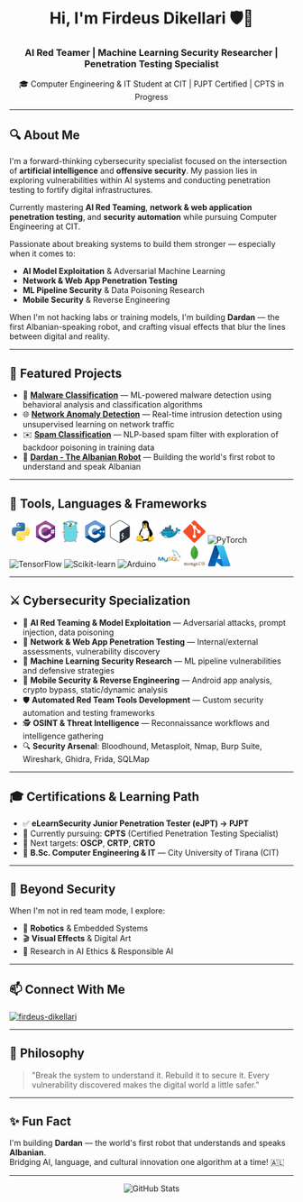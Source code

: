 <h1 align="center">Hi, I'm Firdeus Dikellari 🛡️🤖</h1>
<h3 align="center">AI Red Teamer | Machine Learning Security Researcher | Penetration Testing Specialist</h3>

<p align="center">🎓 Computer Engineering & IT Student at CIT | PJPT Certified | CPTS in Progress</p>

---

## 🔍 About Me

I'm a forward-thinking cybersecurity specialist focused on the intersection of **artificial intelligence** and **offensive security**. My passion lies in exploring vulnerabilities within AI systems and conducting penetration testing to fortify digital infrastructures.

Currently mastering **AI Red Teaming**, **network & web application penetration testing**, and **security automation** while pursuing Computer Engineering at CIT.

Passionate about breaking systems to build them stronger — especially when it comes to:
- **AI Model Exploitation** & Adversarial Machine Learning
- **Network & Web App Penetration Testing** 
- **ML Pipeline Security** & Data Poisoning Research
- **Mobile Security** & Reverse Engineering

When I'm not hacking labs or training models, I'm building **Dardan** — the first Albanian-speaking robot, and crafting visual effects that blur the lines between digital and reality.

---

## 🧠 Featured Projects

- 🧬 **[Malware Classification](https://github.com/firdeus-dikellari/Malware-Classification)** — ML-powered malware detection using behavioral analysis and classification algorithms
- 🌐 **[Network Anomaly Detection](https://github.com/firdeus-dikellari/Network-Anomaly-Detection)** — Real-time intrusion detection using unsupervised learning on network traffic
- ✉️ **[Spam Classification](https://github.com/firdeus-dikellari/Spam_Classification)** — NLP-based spam filter with exploration of backdoor poisoning in training data
- 🤖 **[Dardan - The Albanian Robot](./Dardan.md)** — Building the world's first robot to understand and speak Albanian

---

## 🔧 Tools, Languages & Frameworks

<p align="left">
  <img src="https://raw.githubusercontent.com/devicons/devicon/master/icons/python/python-original.svg" alt="Python" width="40" height="40"/>
  <img src="https://raw.githubusercontent.com/devicons/devicon/master/icons/csharp/csharp-original.svg" alt="C#" width="40" height="40"/>
  <img src="https://raw.githubusercontent.com/devicons/devicon/master/icons/go/go-original.svg" alt="Go" width="40" height="40"/>
  <img src="https://raw.githubusercontent.com/devicons/devicon/master/icons/cplusplus/cplusplus-original.svg" alt="C++" width="40" height="40"/>
  <img src="https://raw.githubusercontent.com/devicons/devicon/master/icons/bash/bash-original.svg" alt="Bash" width="40" height="40"/>
  <img src="https://raw.githubusercontent.com/devicons/devicon/master/icons/linux/linux-original.svg" alt="Linux" width="40" height="40"/>
  <img src="https://raw.githubusercontent.com/devicons/devicon/master/icons/docker/docker-original.svg" alt="Docker" width="40" height="40"/>
  <img src="https://raw.githubusercontent.com/devicons/devicon/master/icons/git/git-original.svg" alt="Git" width="40" height="40"/>
  <img src="https://www.vectorlogo.zone/logos/pytorch/pytorch-icon.svg" alt="PyTorch" width="40" height="40"/>
  <img src="https://www.vectorlogo.zone/logos/tensorflow/tensorflow-icon.svg" alt="TensorFlow" width="40" height="40"/>
  <img src="https://upload.wikimedia.org/wikipedia/commons/0/05/Scikit_learn_logo_small.svg" alt="Scikit-learn" width="40" height="40"/>
  <img src="https://cdn.worldvectorlogo.com/logos/arduino-1.svg" alt="Arduino" width="40" height="40"/>
  <img src="https://raw.githubusercontent.com/devicons/devicon/master/icons/mysql/mysql-original-wordmark.svg" alt="MySQL" width="40" height="40"/>
  <img src="https://raw.githubusercontent.com/devicons/devicon/master/icons/mongodb/mongodb-original-wordmark.svg" alt="MongoDB" width="40" height="40"/>
  <img src="https://raw.githubusercontent.com/devicons/devicon/master/icons/azure/azure-original.svg" alt="Azure" width="40" height="40"/>
</p>

---

## ⚔️ Cybersecurity Specialization

- 🎯 **AI Red Teaming & Model Exploitation** — Adversarial attacks, prompt injection, data poisoning
- 🔐 **Network & Web App Penetration Testing** — Internal/external assessments, vulnerability discovery
- 🧠 **Machine Learning Security Research** — ML pipeline vulnerabilities and defensive strategies
- 📱 **Mobile Security & Reverse Engineering** — Android app analysis, crypto bypass, static/dynamic analysis
- 🛡️ **Automated Red Team Tools Development** — Custom security automation and testing frameworks
- 🕵️ **OSINT & Threat Intelligence** — Reconnaissance workflows and intelligence gathering
- 🔍 **Security Arsenal**: Bloodhound, Metasploit, Nmap, Burp Suite, Wireshark, Ghidra, Frida, SQLMap

---

## 🎓 Certifications & Learning Path

- ✅ **eLearnSecurity Junior Penetration Tester (eJPT) → PJPT**
- 🔄 Currently pursuing: **CPTS** (Certified Penetration Testing Specialist)
- 🎯 Next targets: **OSCP**, **CRTP**, **CRTO**
- 🏫 **B.Sc. Computer Engineering & IT** — City University of Tirana (CIT)

---

## 🎨 Beyond Security

When I'm not in red team mode, I explore:
- 🤖 **Robotics** & Embedded Systems
- 🎬 **Visual Effects** & Digital Art
- 🔬 Research in AI Ethics & Responsible AI

---

## 📫 Connect With Me

<p align="left">
<a href="https://linkedin.com/in/firdeus-dikellari" target="blank">
  <img align="center" src="https://raw.githubusercontent.com/rahuldkjain/github-profile-readme-generator/master/src/images/icons/Social/linked-in-alt.svg" alt="firdeus-dikellari" height="30" width="40" />
</a>
</p>

---

## 💭 Philosophy

> "Break the system to understand it. Rebuild it to secure it. Every vulnerability discovered makes the digital world a little safer."

---

## ✨ Fun Fact

I'm building **Dardan** — the world's first robot that understands and speaks **Albanian**.  
Bridging AI, language, and cultural innovation one algorithm at a time! 🇦🇱

---

<p align="center">
  <img src="https://github-readme-stats.vercel.app/api?username=firdeus-dikellari&show_icons=true&theme=radical" alt="GitHub Stats" />
</p>
